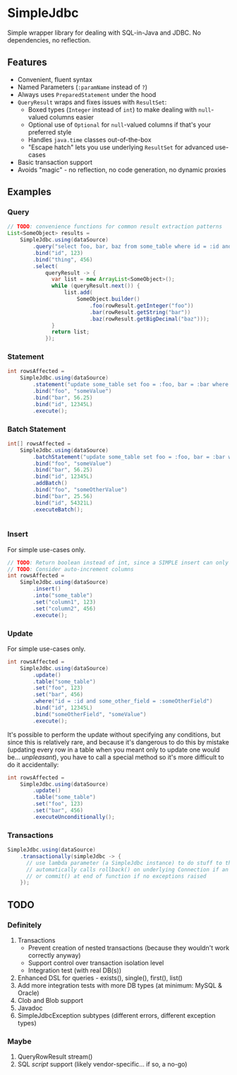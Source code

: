 # SimpleJdbc

Simple wrapper library for dealing with SQL-in-Java and JDBC. No dependencies, no reflection.

## Features
* Convenient, fluent syntax
* Named Parameters (`:paramName` instead of `?`)
* Always uses `PreparedStatement` under the hood
* `QueryResult` wraps and fixes issues with `ResultSet`:
  * Boxed types (`Integer` instead of `int`) to make dealing with `null`-valued columns easier
  * Optional use of `Optional` for `null`-valued columns if that's your preferred style
  * Handles `java.time` classes out-of-the-box
  * "Escape hatch" lets you use underlying `ResultSet` for advanced use-cases  
* Basic transaction support    
* Avoids "magic" - no reflection, no code generation, no dynamic proxies

## Examples

### Query

```java
// TODO: convenience functions for common result extraction patterns
List<SomeObject> results =
    SimpleJdbc.using(dataSource)
        .query("select foo, bar, baz from some_table where id = :id and thing = :thing")
        .bind("id", 123)
        .bind("thing", 456)
        .select(
            queryResult -> {
              var list = new ArrayList<SomeObject>();
              while (queryResult.next()) {
                  list.add(
                      SomeObject.builder()
                          .foo(rowResult.getInteger("foo"))
                          .bar(rowResult.getString("bar"))
                          .baz(rowResult.getBigDecimal("baz")));
              }
              return list;
            });
```

### Statement

```java
int rowsAffected = 
    SimpleJdbc.using(dataSource)
        .statement("update some_table set foo = :foo, bar = :bar where id = :id")
        .bind("foo", "someValue")
        .bind("bar", 56.25)
        .bind("id", 12345L)
        .execute();
```

### Batch Statement
```java
int[] rowsAffected =
    SimpleJdbc.using(dataSource)
        .batchStatement("update some_table set foo = :foo, bar = :bar where id = :id")
        .bind("foo", "someValue")
        .bind("bar", 56.25)
        .bind("id", 12345L)
        .addBatch()
        .bind("foo", "someOtherValue")
        .bind("bar", 25.56)
        .bind("id", 54321L)
        .executeBatch();
        
```

### Insert
For simple use-cases only.

```java
// TODO: Return boolean instead of int, since a SIMPLE insert can only affect one row
// TODO: Consider auto-increment columns
int rowsAffected =
    SimpleJdbc.using(dataSource)
        .insert()
        .into("some_table")
        .set("column1", 123)
        .set("column2", 456)
        .execute();
```

### Update
For simple use-cases only.

```java
int rowsAffected =
    SimpleJdbc.using(dataSource)
        .update()
        .table("some_table")
        .set("foo", 123)
        .set("bar", 456)
        .where("id = :id and some_other_field = :someOtherField")
        .bind("id", 12345L)
        .bind("someOtherField", "someValue")
        .execute();
```

It's possible to perform the update without specifying any conditions, but since this is relatively
rare, and because it's dangerous to do this by mistake (updating every row in a table when you meant
only to update one would be... _unpleasant_), you have to call a special method so it's more difficult
to do it accidentally:

```java
int rowsAffected =
    SimpleJdbc.using(dataSource)
        .update()
        .table("some_table")
        .set("foo", 123)
        .set("bar", 456)
        .executeUnconditionally();
```

### Transactions
```java
SimpleJdbc.using(dataSource)
    .transactionally(simpleJdbc -> {
      // use lambda parameter (a SimpleJdbc instance) to do stuff to the database 
      // automatically calls rollback() on underlying Connection if an exception is raised
      // or commit() at end of function if no exceptions raised
    });
```

## TODO

### Definitely
1. Transactions
    * Prevent creation of nested transactions (because they wouldn't work correctly anyway)
    * Support control over transaction isolation level
    * Integration test (with real DB(s))
2. Enhanced DSL for queries - exists(), single(), first(), list()
3. Add more integration tests with more DB types (at minimum: MySQL & Oracle)
4. Clob and Blob support
5. Javadoc
6. SimpleJdbcException subtypes (different errors, different exception types)

### Maybe
1. QueryRowResult stream()
3. SQL _script_ support (likely vendor-specific... if so, a no-go)